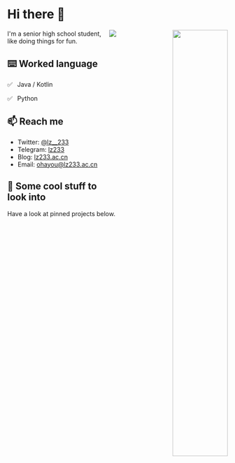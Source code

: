# Hi there 👋

<div align="right">
<img width="50%" align="right" src="https://github-readme-stats.vercel.app/api?username=lz233&show_icons=true&icon_color=eed0d2&text_color=24292e&bg_color=ffffff&title_color=eed0d2&hide_title=true" />
<img align="right" src="https://github-readme-stats.vercel.app/api/top-langs/?username=lz233&layout=compact&icon_color=eed0d2&text_color=24292e&bg_color=ffffff&title_color=eed0d2&hide_title=true" />
</div>

I'm a senior high school student, like doing things for fun.

## ⌨️ Worked language

✅ ⁠ ⁢⁣⁡⁠ Java / Kotlin

✅ ⁠ ⁢⁣⁡⁠ Python

## 📫 Reach me

- Twitter: [@lz__233](https://twitter.com/lz__233)
- Telegram: [lz233](https://t.me/lz233)
- Blog: [lz233.ac.cn](https://lz233.ac.cn/)
- Email: [ohayou@lz233.ac.cn](mailto:ohayou@lz233.ac.cn)

## 👀 Some cool stuff to look into

Have a look at pinned projects below.

